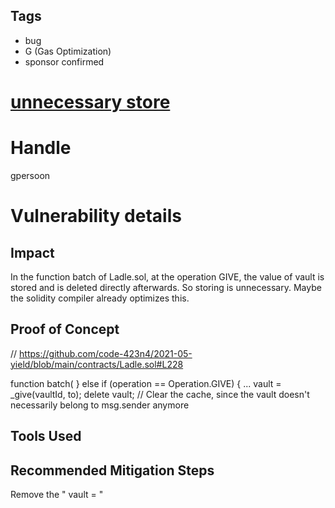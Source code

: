 ## Tags

- bug
- G (Gas Optimization)
- sponsor confirmed

# [unnecessary store](https://github.com/code-423n4/2021-05-yield-findings/issues/56) 

# Handle

gpersoon


# Vulnerability details

## Impact
In the function batch of Ladle.sol, at the operation GIVE, the value of vault is stored and is deleted directly afterwards.
So storing is unnecessary.
Maybe the solidity compiler already optimizes this.

## Proof of Concept
// https://github.com/code-423n4/2021-05-yield/blob/main/contracts/Ladle.sol#L228

 function batch(
} else if (operation == Operation.GIVE) {
               ... 
                vault = _give(vaultId, to);
                delete vault;   // Clear the cache, since the vault doesn't necessarily belong to msg.sender anymore
            
## Tools Used

## Recommended Mitigation Steps
Remove the " vault = "


